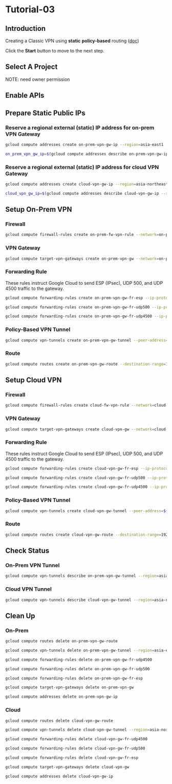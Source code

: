 # Tutorial-03

## Introduction

<walkthrough-tutorial-duration duration="30"></walkthrough-tutorial-duration>

Creating a Classic VPN using **static** **policy-based** routing ([doc](https://cloud.google.com/vpn/docs/how-to/creating-static-vpns))

Click the **Start** button to move to the next step.

## Select A Project

<walkthrough-project-setup></walkthrough-project-setup>

<walkthrough-footnote>NOTE: need owner permission</walkthrough-footnote>

## Enable APIs

<walkthrough-enable-apis apis="compute.googleapis.com"></walkthrough-enable-apis>

## Prepare Static Public IPs

### Reserve a regional external (static) IP address for on-prem VPN Gateway

```bash
gcloud compute addresses create on-prem-vpn-gw-ip --region=asia-east1
```
```bash
on_prem_vpn_gw_ip=$(gcloud compute addresses describe on-prem-vpn-gw-ip --region=asia-east1 --format='get(address)')
```

### Reserve a regional external (static) IP address for cloud VPN Gateway

```bash
gcloud compute addresses create cloud-vpn-gw-ip --region=asia-northeast1
```
```bash
cloud_vpn_gw_ip=$(gcloud compute addresses describe cloud-vpn-gw-ip --region=asia-northeast1 --format='get(address)')
```

## Setup On-Prem VPN

### Firewall

```bash
gcloud compute firewall-rules create on-prem-fw-vpn-rule --network=on-prem-net --allow=tcp,udp,icmp --source-ranges=192.168.200.0/24
```

### VPN Gateway

```bash
gcloud compute target-vpn-gateways create on-prem-vpn-gw --network=on-prem-net --region=asia-east1
```

### Forwarding Rule

These rules instruct Google Cloud to send ESP (IPsec), UDP 500, and UDP 4500 traffic to the gateway.

```bash
gcloud compute forwarding-rules create on-prem-vpn-gw-fr-esp --ip-protocol=ESP --address=on-prem-vpn-gw-ip --target-vpn-gateway=on-prem-vpn-gw --region=asia-east1
```
```bash
gcloud compute forwarding-rules create on-prem-vpn-gw-fr-udp500 --ip-protocol=UDP --ports=500 --address=on-prem-vpn-gw-ip --target-vpn-gateway=on-prem-vpn-gw --region=asia-east1
```
```bash
gcloud compute forwarding-rules create on-prem-vpn-gw-fr-udp4500 --ip-protocol=UDP --ports=4500 --address=on-prem-vpn-gw-ip --target-vpn-gateway=on-prem-vpn-gw --region=asia-east1
```

### Policy-Based VPN Tunnel

```bash
gcloud compute vpn-tunnels create on-prem-vpn-gw-tunnel --peer-address=${cloud_vpn_gw_ip} --ike-version=2 --shared-secret=shared-secret --local-traffic-selector=192.168.100.0/24 --remote-traffic-selector=192.168.200.0/24 --target-vpn-gateway=on-prem-vpn-gw --region=asia-east1
```

### Route

```bash
gcloud compute routes create on-prem-vpn-gw-route --destination-range=192.168.200.0/24 --network=on-prem-net --next-hop-vpn-tunnel-region=asia-east1 --next-hop-vpn-tunnel=on-prem-vpn-gw-tunnel 
```

## Setup Cloud VPN

### Firewall

```bash
gcloud compute firewall-rules create cloud-fw-vpn-rule --network=cloud-net --allow=tcp,udp,icmp --source-ranges=192.168.100.0/24
```

### VPN Gateway

```bash
gcloud compute target-vpn-gateways create cloud-vpn-gw --network=cloud-net --region=asia-northeast1
```

### Forwarding Rule

These rules instruct Google Cloud to send ESP (IPsec), UDP 500, and UDP 4500 traffic to the gateway.

```bash
gcloud compute forwarding-rules create cloud-vpn-gw-fr-esp --ip-protocol=ESP --address=cloud-vpn-gw-ip --target-vpn-gateway=cloud-vpn-gw --region=asia-northeast1
```
```bash
gcloud compute forwarding-rules create cloud-vpn-gw-fr-udp500 --ip-protocol=UDP --ports=500 --address=cloud-vpn-gw-ip --target-vpn-gateway=cloud-vpn-gw --region=asia-northeast1
```
```bash
gcloud compute forwarding-rules create cloud-vpn-gw-fr-udp4500 --ip-protocol=UDP --ports=4500 --address=cloud-vpn-gw-ip --target-vpn-gateway=cloud-vpn-gw --region=asia-northeast1
```

### Policy-Based VPN Tunnel

```bash
gcloud compute vpn-tunnels create cloud-vpn-gw-tunnel --peer-address=${on_prem_vpn_gw_ip} --ike-version=2 --shared-secret=shared-secret --local-traffic-selector=192.168.200.0/24 --remote-traffic-selector=192.168.100.0/24 --target-vpn-gateway=cloud-vpn-gw --region=asia-northeast1
```

### Route

```bash
gcloud compute routes create cloud-vpn-gw-route --destination-range=192.168.100.0/24 --network=cloud-net --next-hop-vpn-tunnel-region=asia-northeast1 --next-hop-vpn-tunnel=cloud-vpn-gw-tunnel 
```

## Check Status

### On-Prem VPN Tunnel

```bash
gcloud compute vpn-tunnels describe on-prem-vpn-gw-tunnel --region=asia-east1 --format='flattened(status,detailedStatus)'
```

### Cloud VPN Tunnel

```bash
gcloud compute vpn-tunnels describe cloud-vpn-gw-tunnel --region=asia-northeast1 --format='flattened(status,detailedStatus)'
```

## Clean Up

### On-Prem

```bash
gcloud compute routes delete on-prem-vpn-gw-route
```
```bash
gcloud compute vpn-tunnels delete on-prem-vpn-gw-tunnel --region=asia-east1
```
```bash
gcloud compute forwarding-rules delete on-prem-vpn-gw-fr-udp4500
```
```bash
gcloud compute forwarding-rules delete on-prem-vpn-gw-fr-udp500
```
```bash
gcloud compute forwarding-rules delete on-prem-vpn-gw-fr-esp
```
```bash
gcloud compute target-vpn-gateways delete on-prem-vpn-gw
```
```bash
gcloud compute addresses delete on-prem-vpn-gw-ip
```

### Cloud

```bash
gcloud compute routes delete cloud-vpn-gw-route
```
```bash
gcloud compute vpn-tunnels delete cloud-vpn-gw-tunnel --region=asia-northeast1
```
```bash
gcloud compute forwarding-rules delete cloud-vpn-gw-fr-udp4500
```
```bash
gcloud compute forwarding-rules delete cloud-vpn-gw-fr-udp500
```
```bash
gcloud compute forwarding-rules delete cloud-vpn-gw-fr-esp
```
```bash
gcloud compute target-vpn-gateways delete cloud-vpn-gw
```
```bash
gcloud compute addresses delete cloud-vpn-gw-ip
```
